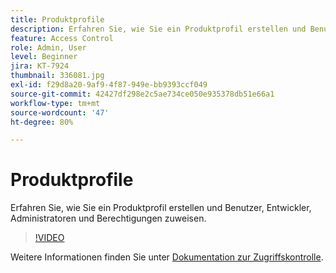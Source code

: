 ```yaml
---
title: Produktprofile
description: Erfahren Sie, wie Sie ein Produktprofil erstellen und Benutzer, Entwickler, Administratoren und Berechtigungen zuweisen.
feature: Access Control
role: Admin, User
level: Beginner
jira: KT-7924
thumbnail: 336081.jpg
exl-id: f29d8a20-9af9-4f87-949e-bb9393ccf049
source-git-commit: 42427df298e2c5ae734ce050e935378db51e66a1
workflow-type: tm+mt
source-wordcount: '47'
ht-degree: 80%

---
```


# Produktprofile

Erfahren Sie, wie Sie ein Produktprofil erstellen und Benutzer, Entwickler, Administratoren und Berechtigungen zuweisen.

>[!VIDEO](https://video.tv.adobe.com/v/336081?quality=12&learn=on)

Weitere Informationen finden Sie unter [Dokumentation zur Zugriffskontrolle](https://experienceleague.adobe.com/docs/experience-platform/access-control/home.html).